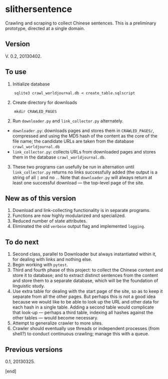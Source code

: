 slithersentence
===============

Crawling and scraping to collect Chinese sentences. This is a preliminary prototype, directed at a single domain.

Version
-------
 
V. 0.2, 20130402.
 
 
To use
------
 
1. Initialize database
```
    sqlite3 crawl_worldjournal.db < create_table.sqlscript
```

2. Create directory for downloads
```
    mkdir CRAWLED_PAGES
```
2. Run `downloader.py` and `link_collector.py` alternately.
 * `downloader.py`: downloads pages and stores them in `CRAWLED_PAGES/`, compressed and using the MD5 hash of the content as the core of the file name; the candidate URLs are taken from the database `crawl_worldjournal.db`
 * `link_collector.py`: collects URLs from downloaded pages and stores them in the database `crawl_worldjournal.db`.
3. These two programs can usefully be run in alternation until `link_collector.py` returns no links successfully added (the output is a string of all `|` and no `.`. Note that `downloader.py` will always return at least one successful download — the top-level page of the site.
 


New as of this version
----------------------
1. Download and link-collecting functionality is in separate programs.
2. Functions are now highly modularized and specialized.
3. Reduced number of state attributes.
4. Eliminated the old `verbose` output flag and implemented `logging`.


To do next
----------
1. Second class, parallel to Downloader but always instantiated within it, for dealing with links and nothing else.
2. Begin working with `pytest`.
2. Third and fourth phase of this project: to collect the Chinese content and store it to database; and to extract distinct sentences from the content and store them to a separate database, which will be the foundation of linguistic study.
3. Use extra table for dealing with the start page of the site, so as to keep it separate from all the other pages. But perhaps this is not a good idea because we would like to be able to look up the URL and other data for each hash in a single table. Adding a second table would complicate that look-up — perhaps a third table, indexing all hashes against the other tables — would become necessary.
2. Attempt to generalize crawler to more sites.
3. Crawler should eventually use threads or independent processes (from shell?) to conduct continuous crawling; manage this with a queue.

Previous versions
-----------------
0.1, 20130325.


[end]
